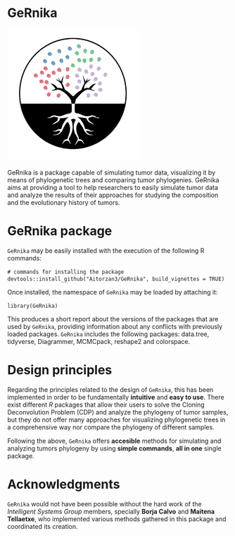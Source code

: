 # GeRnika

<img src="https://raw.githubusercontent.com/Aitorzan3/GeRnika/master/inst/extdata/GeRnika.png" width="300" height="300" />

GeRnika is a package capable of simulating tumor data, visualizing it by means of phylogenetic trees and comparing tumor phylogenies. GeRnika aims at providing a tool to help researchers to easily simulate tumor data and analyze the results of their approaches for studying the composition and the evolutionary history of tumors.

# GeRnika package

`GeRnika` may be easily installed with the execution of the following R commands:

```{r, eval = FALSE}
# commands for installing the package
devtools::install_github("Aitorzan3/GeRnika", build_vignettes = TRUE)
```
Once installed, the namespace of `GeRnika` may be loaded by attaching it:

```{r setup}
library(GeRnika)
```

This produces a short report about the versions of the packages that are used by `GeRnika`, providing information about any conflicts with previously loaded packages. `GeRnika` includes the following packages: data.tree, tidyverse, Diagrammer, MCMCpack, reshape2 and colorspace.

# Design principles
Regarding the principles related to the design of `GeRnika`, this has been implemented in order to be fundamentally **intuitive** and **easy to use**. There exist different *R* packages that allow their users to solve the Cloning Deconvolution Problem (CDP) and analyze the phylogeny of tumor samples, but they do not offer many approaches for visualizing phylogenetic trees in a comprehensive way nor compare the phylogeny of different samples. 

Following the above, `GeRnika` offers **accesible** methods for simulating and analyzing tumors phylogeny by using **simple commands**, **all in one** single package.

# Acknowledgments

`GeRnika` would not have been possible without the hard work of the *Intelligent Systems Group* members, specially **Borja Calvo** and **Maitena Tellaetxe**, who implemented various methods gathered in this package and coordinated its creation. 
